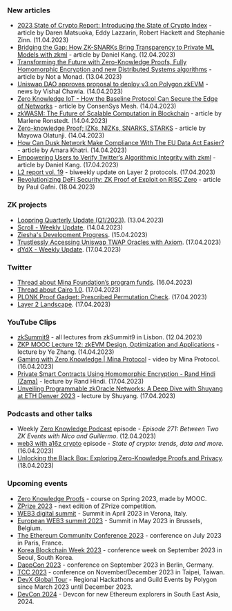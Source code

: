 ### New articles 
* [2023 State of Crypto Report: Introducing the State of Crypto Index](https://a16zcrypto.com/content/article/state-of-crypto-report-2023/) - article by Daren Matsuoka, Eddy Lazzarin, Robert Hackett and Stephanie Zinn. (11.04.2023)
* [Bridging the Gap: How ZK-SNARKs Bring Transparency to Private ML Models with zkml](https://medium.com/@danieldkang/bridging-the-gap-how-zk-snarks-bring-transparency-to-private-ml-models-with-zkml-e0e59708c2fc) - article by Daniel Kang. (12.04.2023)
* [Transforming the Future with Zero-Knowledge Proofs, Fully Homomorphic Encryption and new Distributed Systems algorithms](https://www.notamonadtutorial.com/transforming-the-future-with-zero-knowledge-proofs-fully-homomorphic-encryption-and-new-distributed-systems-algorithms/) - article by Not a Monad. (13.04.2023)
* [Uniswap DAO approves proposal to deploy v3 on Polygon zkEVM](https://www.theblock.co/post/226433/uniswap-dao-v3-on-polygon-zkevm) - news by Vishal Chawla. (14.04.2023)
* [Zero Knowledge IoT - How the Baseline Protocol Can Secure the Edge of Networks](https://consensysmesh.medium.com/zero-knowledge-iot-a4d0a9ce9300) - article by ConsenSys Mesh. (14.04.2023)
* [zkWASM: The Future of Scalable Computation in Blockchain](https://mirror.xyz/hyperoracleblog.eth/FRbMWj85951QWJdEhqGTC-p6TD41583SnZOa47EVsks) - article by Marlene Ronstedt. (14.04.2023)
* [Zero-knowledge Proof; IZKs, NIZKs, SNARKS, STARKS](https://medium.com/@olatunjimayowa0396/zero-knowledge-proof-izks-nizks-snarks-starks-5bc06c96c7ee) - article by Mayowa Olatunji. (14.04.2023)
* [How Can Dusk Network Make Compliance With The EU Data Act Easier?](https://cryptodaily.co.uk/2023/04/how-can-dusk-network-make-compliance-with-the-eu-data-act-easier) - article by Amara Khatri. (14.04.2023)
* [Empowering Users to Verify Twitter’s Algorithmic Integrity with zkml](https://medium.com/@danieldkang/empowering-users-to-verify-twitters-algorithmic-integrity-with-zkml-65e56d0e9dd9) - article by Daniel Kang. (17.04.2023)
* [L2 report vol. 19](https://medium.com/paradigm-research/l2-report-vol-19-d926dd5b4415) - biweekly update on Layer 2 protocols. (17.04.2023)
* [Revolutionizing DeFi Security: ZK Proof of Exploit on RISC Zero](https://www.risczero.com/blog/zkpoex) - article by Paul Gafni. (18.04.2023)

### ZK projects
* [Loopring Quarterly Update (Q1/2023)](https://loopring.org/#/post/loopring-quarterly-update-q1-2023). (13.04.2023)
* [Scroll - Weekly Update](https://twitter.com/Scroll_ZKP/status/1646933763870584832). (14.04.2023)
* [Ziesha's Development Progress](https://twitter.com/ZieshaNetwork/status/1647249126982144000). (15.04.2023)
* [Trustlessly Accessing Uniswap TWAP Oracles with Axiom](https://www.axiom.xyz/blog/uniswap). (17.04.2023)
* [dYdX - Weekly Update](https://twitter.com/dydxfoundation/status/1648024039271682050). (17.04.2023)

### Twitter
* [Thread about Mina Foundation’s program funds](https://twitter.com/MinaFoundation/status/1647655581493149699). (16.04.2023)
* [Thread about Cairo 1.0](https://twitter.com/odin_free/status/1647864321802932224). (17.04.2023)
* [PLONK Proof Gadget: Prescribed Permutation Check](https://twitter.com/0xSiva/status/1647902168446386177). (17.04.2023)
* [Layer 2 Landscape](https://twitter.com/bitsplaining/status/1647853091419734016). (17.04.2023)

### YouTube Clips
* [zkSummit9](https://www.youtube.com/watch?v=sj5yY3wguIo&list=PLj80z0cJm8QFnY6VLVa84nr-21DNvjWH7) - all lectures from zkSummit9 in Lisbon. (12.04.2023)
* [ZKP MOOC Lecture 12: zkEVM Design, Optimization and Applications](https://www.youtube.com/watch?v=vuQGdbpDWcs) - lecture by Ye Zhang. (14.04.2023)
* [Gaming with Zero Knowledge | Mina Protocol](https://www.youtube.com/watch?v=IJm7eaabKEs) - video by Mina Protocol. (16.04.2023)
* [Private Smart Contracts Using Homomorphic Encryption - Rand Hindi (Zama)](https://www.youtube.com/watch?v=KVJT1h6Qca0) - lecture by Rand Hindi. (17.04.2023)
* [Unveiling Programmable zkOracle Networks: A Deep Dive with Shuyang at ETH Denver 2023](https://www.youtube.com/watch?v=LxNnEaCYqzM) - lecture by Shuyang. (17.04.2023)

### Podcasts and other talks
* Weekly [Zero Knowledge Podcast](https://zeroknowledge.fm/271-2/) episode - *Episode 271: Between Two ZK Events with Nico and Guillermo*. (12.04.2023) 
* [web3 with a16z crypto](https://open.spotify.com/episode/4jJIzI1HaBcQo9kn5IfzRP?si=415e3d861f02490a) episode - *State of crypto: trends, data and more*. (16.04.2023)
* [Unlocking the Black Box: Exploring Zero-Knowledge Proofs and Privacy](https://twitter.com/Crypto__Jesus_/status/1647989122173222914). (18.04.2023)

### Upcoming events
* [Zero Knowledge Proofs](https://zk-learning.org/) - course on Spring 2023, made by MOOC.
* [ZPrize 2023](https://www.zprize.io/blog/announcing-zprize-2023) - next edition of ZPrize competition.
* [WEB3 digital summit](https://web3digitalsummit.com/) - Summit in April 2023 in Verona, Italy.
* [European WEB3 summit 2023](https://www.web3eurosummit.eu/) - Summit in May 2023 in Brussels, Belgium.
* [The Ethereum Community Conference 2023](https://www.ethcc.io/) - conference on July 2023 in Paris, France.
* [Korea Blockchain Week 2023](https://koreablockchainweek.com/) - conference week on September 2023 in Seoul, South Korea. 
* [DappCon 2023](https://www.dappcon.io/#about) - conference on September 2023 in Berlin, Germany.
* [TCC 2023](https://tcc.iacr.org/2023/) - conference on November/December 2023 in Taipei, Taiwan.
* [DevX Global Tour](https://polygon.technology/blog/polygon-labs-announces-devx-global-tour) - Regional Hackathons and Guild Events by Polygon since March 2023 until December 2023.
* [DevCon 2024](https://devcon.org/) - Devcon for new Ethereum explorers in South East Asia, 2024.
